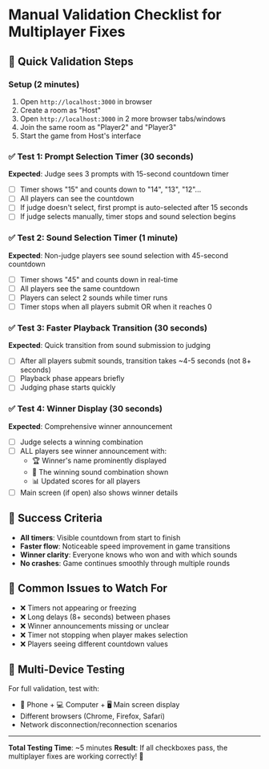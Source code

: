 # Manual Validation Checklist for Multiplayer Fixes

## 🚀 Quick Validation Steps

### Setup (2 minutes)

1. Open `http://localhost:3000` in browser
2. Create a room as "Host"
3. Open `http://localhost:3000` in 2 more browser tabs/windows
4. Join the same room as "Player2" and "Player3"
5. Start the game from Host's interface

### ✅ Test 1: Prompt Selection Timer (30 seconds)

**Expected**: Judge sees 3 prompts with 15-second countdown timer

- [ ] Timer shows "15" and counts down to "14", "13", "12"...
- [ ] All players can see the countdown
- [ ] If judge doesn't select, first prompt is auto-selected after 15 seconds
- [ ] If judge selects manually, timer stops and sound selection begins

### ✅ Test 2: Sound Selection Timer (1 minute)

**Expected**: Non-judge players see sound selection with 45-second countdown

- [ ] Timer shows "45" and counts down in real-time
- [ ] All players see the same countdown
- [ ] Players can select 2 sounds while timer runs
- [ ] Timer stops when all players submit OR when it reaches 0

### ✅ Test 3: Faster Playback Transition (30 seconds)

**Expected**: Quick transition from sound submission to judging

- [ ] After all players submit sounds, transition takes ~4-5 seconds (not 8+ seconds)
- [ ] Playback phase appears briefly
- [ ] Judging phase starts quickly

### ✅ Test 4: Winner Display (30 seconds)

**Expected**: Comprehensive winner announcement

- [ ] Judge selects a winning combination
- [ ] ALL players see winner announcement with:
  - 🏆 Winner's name prominently displayed
  - 🎵 The winning sound combination shown
  - 📊 Updated scores for all players
- [ ] Main screen (if open) also shows winner details

## 🎯 Success Criteria

- **All timers**: Visible countdown from start to finish
- **Faster flow**: Noticeable speed improvement in game transitions
- **Winner clarity**: Everyone knows who won and with which sounds
- **No crashes**: Game continues smoothly through multiple rounds

## 🐛 Common Issues to Watch For

- ❌ Timers not appearing or freezing
- ❌ Long delays (8+ seconds) between phases
- ❌ Winner announcements missing or unclear
- ❌ Timer not stopping when player makes selection
- ❌ Players seeing different countdown values

## 📱 Multi-Device Testing

For full validation, test with:

- 📱 Phone + 💻 Computer + 🖥️ Main screen display
- Different browsers (Chrome, Firefox, Safari)
- Network disconnection/reconnection scenarios

---

**Total Testing Time**: ~5 minutes
**Result**: If all checkboxes pass, the multiplayer fixes are working correctly! 🎉
